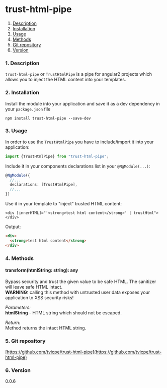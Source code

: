 trust-html-pipe
=====
1. [Description](#description)
2. [Installation](#installation)
3. [Usage](#usage)
4. [Methods](#methods)
5. [Git repository](#git)
6. [Version](#version)

### <a name="description"></a>1. Description
`trust-html-pipe` or `TrustHtmlPipe` is a pipe for angular2 projects 
which allows you to inject the HTML content into your templates.
  
### <a name="installation"></a>2. Installation
Install the module into your application and save it as a dev 
dependency in your `package.json` file  
```
npm install trust-html-pipe --save-dev
```

### <a name="usage"></a>3. Usage
In order to use the `TrustHtmlPipe` you have to include/import 
it into your application:

```typescript
import {TrustHtmlPipe} from "trust-html-pipe";
```

Include it in your components declarations list in your `@NgModule(...)`:
```typescript
@NgModule({
  //...
  declarations: [TrustHtmlPipe],
  //...
})
```

Use it in your template to "inject" trusted HTML content:
```angular2html
<div [innerHTML]="'<strong>test html content</strong>' | trustHtml"></div>
```
  
Output:
```html
<div>
  <strong>test html content</strong>
</div>
```
  
  
### <a name="methods"></a>4. Methods
  
#### transform(htmlString: string): any
Bypass security and trust the given value to be safe HTML. 
The sanitizer will leave safe HTML intact.  
**WARNING:** calling this method with untrusted user data exposes your 
application to XSS security risks!
  
*Parameters:*  
**htmlString** - HTML string which should not be escaped.  
  
*Return:*  
Method returns the intact HTML string.  
  
  
### <a name="git"></a>5. Git repository
[https://github.com/tvicpe/trust-html-pipe](https://github.com/tvicpe/trust-html-pipe)

### <a name="version"></a>6. Version
0.0.6